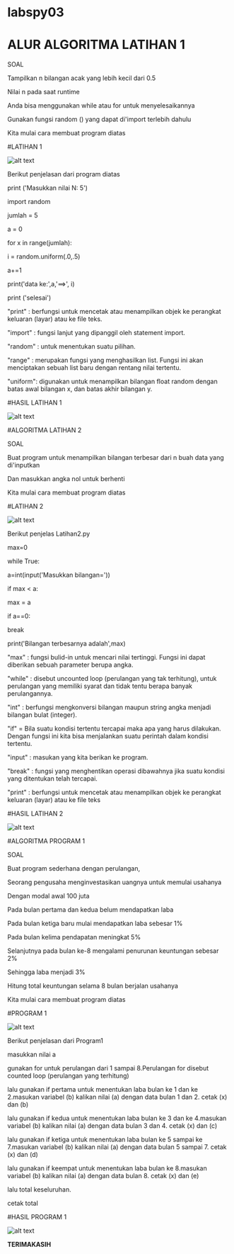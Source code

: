 # labspy03
# ALUR ALGORITMA LATIHAN 1
SOAL

Tampilkan n bilangan acak yang lebih kecil dari 0.5

Nilai n pada saat runtime

Anda bisa menggunakan while atau for untuk menyelesaikannya

Gunakan fungsi random () yang dapat di'import terlebih dahulu

Kita mulai cara membuat program diatas 

#LATIHAN 1

![alt text](https://github.com/wigifrisdyanto/labspy03/blob/main/Latihan%201.png?raw=true)

Berikut penjelasan dari program diatas

print ('Masukkan nilai N: 5')

import random

jumlah = 5

a = 0

for x in range(jumlah):

i = random.uniform(.0,.5)

a+=1

print('data ke:',a,'==>', i)

print ('selesai')

"print" : berfungsi untuk mencetak atau menampilkan objek ke perangkat keluaran (layar) atau ke file teks.

"import" : fungsi lanjut yang dipanggil oleh statement import.

"random" : untuk menentukan suatu pilihan.

"range" : merupakan fungsi yang menghasilkan list. Fungsi ini akan menciptakan sebuah list baru dengan rentang nilai tertentu.

"uniform": digunakan untuk menampilkan bilangan float random dengan batas awal bilangan x, dan batas akhir bilangan y.

#HASIL LATIHAN 1

![alt text](https://github.com/wigifrisdyanto/labspy03/blob/main/Hasil%20latihan%201.png?raw=true)

#ALGORITMA LATIHAN 2

SOAL

Buat program untuk menampilkan bilangan terbesar dari n buah data yang di'inputkan

Dan masukkan angka nol untuk berhenti

Kita mulai cara membuat program diatas 

#LATIHAN 2

![alt text](https://github.com/wigifrisdyanto/labspy03/blob/main/Latihan%202.png?raw=true)

Berikut penjelas Latihan2.py

max=0

while True:

a=int(input('Masukkan bilangan='))

if max < a:

max = a

if a==0:

break

print('Bilangan terbesarnya adalah',max)

"max" : fungsi bulid-in untuk mencari nilai tertinggi. Fungsi ini dapat diberikan sebuah parameter berupa angka.

"while" : disebut uncounted loop (perulangan yang tak terhitung), untuk perulangan yang memiliki syarat dan tidak tentu berapa banyak 
perulangannya.

"int" : berfungsi mengkonversi bilangan maupun string angka menjadi bilangan bulat (integer).

"if" = Bila suatu kondisi tertentu tercapai maka apa yang harus dilakukan. Dengan fungsi ini kita bisa menjalankan suatu perintah dalam kondisi tertentu.

"input" : masukan yang kita berikan ke program.

"break" : fungsi yang menghentikan operasi dibawahnya jika suatu kondisi yang ditentukan telah tercapai.

"print" : berfungsi untuk mencetak atau menampilkan objek ke perangkat keluaran (layar) atau ke file teks

#HASIL LATIHAN 2

![alt text](https://github.com/wigifrisdyanto/labspy03/blob/main/Hasil%20latihan%202.png?raw=true)

#ALGORITMA PROGRAM 1

SOAL

Buat program sederhana dengan perulangan,

Seorang pengusaha menginvestasikan uangnya untuk memulai usahanya

Dengan modal awal 100 juta

Pada bulan pertama dan kedua belum mendapatkan laba

Pada bulan ketiga baru mulai mendapatkan laba sebesar 1%

Pada bulan kelima pendapatan meningkat 5%

Selanjutnya pada bulan ke-8 mengalami penurunan keuntungan sebesar 2%

Sehingga laba menjadi 3%

Hitung total keuntungan selama 8 bulan berjalan usahanya

Kita mulai cara membuat program diatas 

#PROGRAM 1

![alt text](https://github.com/wigifrisdyanto/labspy03/blob/main/Program%201.png?raw=true)

Berikut penjelasan dari Program1

masukkan nilai a

gunakan for untuk perulangan dari 1 sampai 8.Perulangan for disebut counted loop (perulangan yang terhitung)

lalu gunakan if pertama untuk menentukan laba bulan ke 1 dan ke 2.masukan variabel (b) kalikan nilai (a) dengan data bulan 1 dan 2. cetak (x) dan (b)

lalu gunakan if kedua untuk menentukan laba bulan ke 3 dan ke 4.masukan variabel (b) kalikan nilai (a) dengan data bulan 3 dan 4. cetak (x) dan (c)

lalu gunakan if ketiga untuk menentukan laba bulan ke 5 sampai ke 7.masukan variabel (b) kalikan nilai (a) dengan data bulan 5 sampai 7. cetak (x) dan (d)

lalu gunakan if keempat untuk menentukan laba bulan ke 8.masukan variabel (b) kalikan nilai (a) dengan data bulan 8. cetak (x) dan (e)

lalu total keseluruhan.

cetak total

#HASIL PROGRAM 1

![alt text](https://github.com/wigifrisdyanto/labspy03/blob/main/Hasil%20Program%201.png?raw=true)

******TERIMAKASIH******
